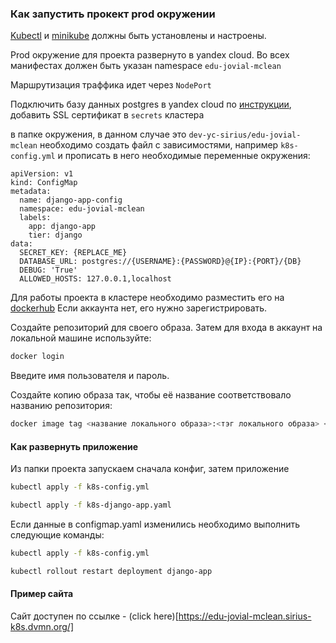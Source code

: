 ### Как запустить прокект prod окружении

[Kubectl](https://kubernetes.io/ru/docs/tasks/tools/install-kubectl/) и [minikube](https://minikube.sigs.k8s.io/docs/) должны быть установлены и настроены.

Prod окружение для проекта развернуто в yandex cloud. Во всех манифестах должен быть указан namespace `edu-jovial-mclean`

Маршрутизация траффика идет через `NodePort`

Подключить базу данных postgres в yandex cloud по [инструкции](https://cloud.yandex.ru/ru/docs/managed-postgresql/operations/connect#with-ssl_9), добавить SSL сертификат в `secrets` кластера

в папке окружения, в данном случае это `dev-yc-sirius/edu-jovial-mclean` необходимо создать файл с зависимостями, например `k8s-config.yml` и прописать в него необходимые переменные окружения:

```text
apiVersion: v1
kind: ConfigMap
metadata:
  name: django-app-config
  namespace: edu-jovial-mclean
  labels:
    app: django-app
    tier: django
data:
  SECRET_KEY: {REPLACE_ME}
  DATABASE_URL: postgres://{USERNAME}:{PASSWORD}@{IP}:{PORT}/{DB}
  DEBUG: 'True'
  ALLOWED_HOSTS: 127.0.0.1,localhost
```

Для работы проекта в кластере необходимо разместить его на [dockerhub](https://hub.docker.com/repository/docker)
Если аккаунта нет, его нужно зарегистрировать.

Создайте репозиторий для своего образа.
Затем для входа в аккаунт на локальной машине используйте:

```sh
docker login
```

Введите имя пользователя и пароль.

Создайте копию образа так, чтобы её название соответствовало названию репозитория:

```sh
docker image tag <название локального образа>:<тэг локального образа> <имя пользователя/<название репозитория>:<желаемый тэг>
```

#### Как развернуть приложение
Из папки проекта запускаем сначала конфиг, затем приложение
```sh
kubectl apply -f k8s-config.yml
```
```sh
kubectl apply -f k8s-django-app.yaml
```
Если данные в configmap.yaml изменились необходимо выполнить следующие команды:
```sh
kubectl apply -f k8s-config.yml
```
```sh
kubectl rollout restart deployment django-app
```


#### Пример сайта

Сайт доступен по ссылке - (click here)[https://edu-jovial-mclean.sirius-k8s.dvmn.org/]